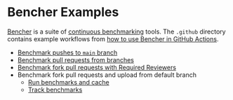 # Bencher Examples

[Bencher](https://bencher.dev) is a suite of [continuous benchmarking](https://bencher.dev/docs/explanation/continuous-benchmarking/) tools.
The `.github` directory contains example workflows from [how to use Bencher in GitHub Actions](https://bencher.dev/docs/how-to/github-actions/).

- [Benchmark pushes to `main` branch](.github/workflows/benchmarks.yml)
- [Benchmark pull requests from branches](.github/workflows/pr_benchmarks.yml)
- [Benchmark fork pull requests with Required Reviewers](.github/workflows/pr_target_benchmarks.yml)
- Benchmark fork pull requests and upload from default branch
  - [Run benchmarks and cache](.github/workflows/pr_and_cache_benchmarks.yml)
  - [Track benchmarks](.github/workflows/pr_track_benchmarks.yml)
